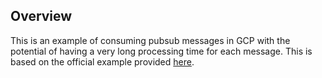 ## Overview

This is an example of consuming pubsub messages in GCP with the potential of having a very long processing time for each message. This is based on the official example provided [here](https://godoc.org/cloud.google.com/go/pubsub/apiv1#example-SubscriberClient-Pull-LengthyClientProcessing). 
